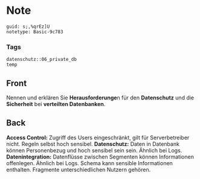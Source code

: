 # Note
```
guid: s;,%qrEz]U
notetype: Basic-9c783
```

### Tags
```
datenschutz::06_private_db
temp
```

## Front
Nennen und erklären Sie <b>Herausforderunge</b>n für den
<b>Datenschutz</b> und die <b>Sicherheit</b> bei <b>verteilten
Datenbanken</b>.

## Back
<b>Access Control:</b> Zugriff des Users eingeschränkt, gilt für
Serverbetreiber nicht. Regeln selbst hoch sensibel.
<b>Datenschutz:</b> Daten in Datenbank können Personenbezug und
hoch sensibel sein sein. Ähnlich bei Logs. <b>Datenintegration:</b>
Datenflüsse zwischen Segmenten können Informationen offenlegen.
Ähnlich bei Logs. Schema kann sensible Informationen enthalten.
Fragmente unterschiedlichen Nutzern gehören.
